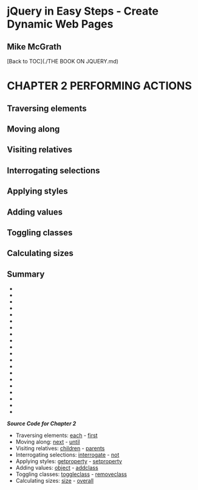 # **jQuery in Easy Steps - Create Dynamic Web Pages**
## Mike McGrath

[Back to TOC](./THE BOOK ON JQUERY.md)

# CHAPTER 2 PERFORMING ACTIONS
## Traversing elements
## Moving along
## Visiting relatives
## Interrogating selections
## Applying styles
## Adding values
## Toggling classes
## Calculating sizes
## Summary<br>
   * 
   * 
   * 
   * 
   * 
   * 
   * 
   * 
   * 
   * 
   * 
   * 
   * 
   * 
   * 
   * 
   * 
   * 
   * 
   * 

***Source Code for Chapter 2***
<ul>
  <li>Traversing elements: 
    <a href="src/each.html">each</a> - 
    <a href="src/first.html">first</a></li>
  <li>Moving along: 
    <a href="src/next.html">next</a> - 
    <a href="src/until.html">until</a></li>
  <li>Visiting relatives: 
    <a href="src/children.html">children</a> - 
    <a href="src/parents.html">parents</a></li>
  <li>Interrogating selections: 
    <a href="src/interrogate.html">interrogate</a> - 
    <a href="src/not.html">not</a></li>
  <li>Applying styles: 
    <a href="src/getproperty.html">getproperty</a> - 
    <a href="src/setproperty.html">setproperty</a></li>
  <li>Adding values: 
    <a href="src/object.html">object</a> - 
    <a href="src/addclass.html">addclass</a></li>
  <li>Toggling classes: 
    <a href="src/toggleclass.html">toggleclass</a> - 
    <a href="src/removeclass.html">removeclass</a></li>
  <li>Calculating sizes: 
    <a href="src/size.html">size</a> - 
    <a href="src/overall.html">overall</a></li>
</ul>   


